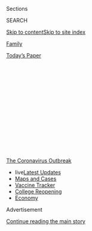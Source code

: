 <div id="app">

<div>

<div>

<div>

<div class="NYTAppHideMasthead css-1q2w90k e1suatyy0">

<div class="section css-ui9rw0 e1suatyy2">

<div class="css-eph4ug er09x8g0">

<div class="css-6n7j50">

</div>

<span class="css-1dv1kvn">Sections</span>

<div class="css-10488qs">

<span class="css-1dv1kvn">SEARCH</span>

</div>

[Skip to content](#site-content)[Skip to site
index](#site-index)

</div>

<div id="masthead-section-label" class="css-1wr3we4 eaxe0e00">

[Family](https://www.nytimes.com/section/well/family)

</div>

<div class="css-10698na e1huz5gh0">

</div>

</div>

<div id="masthead-bar-one" class="section hasLinks css-15hmgas e1csuq9d3">

<div class="css-uqyvli e1csuq9d0">

</div>

<div class="css-1uqjmks e1csuq9d1">

</div>

<div class="css-9e9ivx">

[](https://myaccount.nytimes.com/auth/login?response_type=cookie&client_id=vi)

</div>

<div class="css-1bvtpon e1csuq9d2">

[Today’s
Paper](https://www.nytimes.com/section/todayspaper)

</div>

</div>

</div>

</div>

<div data-aria-hidden="false">

<div id="site-content" data-role="main">

<div>

<div class="css-1aor85t" style="opacity:0.000000001;z-index:-1;visibility:hidden">

<div class="css-1hqnpie">

<div class="css-epjblv">

<span class="css-17xtcya">[Family](/section/well/family)</span><span class="css-x15j1o">|</span><span class="css-fwqvlz">In
This Pandemic Summer, Don’t Forget About Kids’ Other
Risks</span>

</div>

<div class="css-k008qs">

<div class="css-1iwv8en">

<span class="css-18z7m18"></span>

<div>

</div>

</div>

<span class="css-1n6z4y">https://nyti.ms/3hZTIwM</span>

<div class="css-1705lsu">

<div class="css-4xjgmj">

<div class="css-4skfbu" data-role="toolbar" data-aria-label="Social Media Share buttons, Save button, and Comments Panel with current comment count" data-testid="share-tools">

  - 
  - 
  - 
  - 
    
    <div class="css-6n7j50">
    
    </div>

  - 
  - 

</div>

</div>

</div>

</div>

</div>

</div>

<div id="NYT_TOP_BANNER_REGION" class="css-13pd83m">

<div>

<div id="styln-prism-menu-1592847958612" class="section interactive-content interactive-size-medium css-1edisqu">

<div class="css-17ih8de interactive-body">

<div id="scroll-container" class="css-1gj85ro">

[<span class="styln-title-wrap"><span class="css-1pje3qr">The
Coronavirus</span><span class="css-1pje3qr">
Outbreak</span></span>](https://www.nytimes.com/news-event/coronavirus?action=click&pgtype=Article&state=default&region=TOP_BANNER&context=storylines_menu)

  - <span class="css-kqxiym" data-emphasize="true">live</span>[Latest
    Updates](https://www.nytimes.com/2020/08/04/world/coronavirus-cases.html?action=click&pgtype=Article&state=default&region=TOP_BANNER&context=storylines_menu)
  - [Maps and
    Cases](https://www.nytimes.com/interactive/2020/us/coronavirus-us-cases.html?action=click&pgtype=Article&state=default&region=TOP_BANNER&context=storylines_menu)
  - [Vaccine
    Tracker](https://www.nytimes.com/interactive/2020/science/coronavirus-vaccine-tracker.html?action=click&pgtype=Article&state=default&region=TOP_BANNER&context=storylines_menu)
  - [College
    Reopening](https://www.nytimes.com/2020/08/02/us/covid-college-reopening.html?action=click&pgtype=Article&state=default&region=TOP_BANNER&context=storylines_menu)
  - [Economy](https://www.nytimes.com/live/2020/08/04/business/stock-market-today-coronavirus?action=click&pgtype=Article&state=default&region=TOP_BANNER&context=storylines_menu)

</div>

</div>

</div>

</div>

</div>

<div id="top-wrapper" class="css-1sy8kpn">

<div id="top-slug" class="css-l9onyx">

Advertisement

</div>

[Continue reading the main
story](#after-top)

<div class="ad top-wrapper" style="text-align:center;height:100%;display:block;min-height:250px">

<div id="top" class="place-ad" data-position="top" data-size-key="top">

</div>

</div>

<div id="after-top">

</div>

</div>

<div>

<div id="sponsor-wrapper" class="css-1hyfx7x">

<div id="sponsor-slug" class="css-19vbshk">

Supported by

</div>

[Continue reading the main
story](#after-sponsor)

<div id="sponsor" class="ad sponsor-wrapper" style="text-align:center;height:100%;display:block">

</div>

<div id="after-sponsor">

</div>

</div>

<div class="css-186x18t">

The Checkup

</div>

<div class="css-1vkm6nb ehdk2mb0">

# In This Pandemic Summer, Don’t Forget About Kids’ Other Risks

</div>

Reinforcing summer safety with some of the special twists and dangers of
this dangerous and twisty time.

<div class="css-79elbk" data-testid="photoviewer-wrapper">

<div class="css-z3e15g" data-testid="photoviewer-wrapper-hidden">

</div>

<div class="css-1a48zt4 ehw59r15" data-testid="photoviewer-children">

![<span class="css-16f3y1r e13ogyst0" data-aria-hidden="true">Summer
regularly brings up a set of safety concerns for children, and that is
as true this year as any
other.</span><span class="css-cnj6d5 e1z0qqy90" itemprop="copyrightHolder"><span class="css-1ly73wi e1tej78p0">Credit...</span><span><span>Getty
Images</span></span></span>](https://static01.nyt.com/images/2020/08/03/well/03klass-summer/03klass-summer-articleLarge.jpg?quality=75&auto=webp&disable=upscale)

</div>

</div>

<div class="css-18e8msd">

<div class="css-vp77d3 epjyd6m0">

<div class="css-1baulvz">

By [<span class="css-1baulvz last-byline" itemprop="name">Perri Klass,
M.D.</span>](https://www.nytimes.com/by/perri-klass-md)

</div>

</div>

  - Aug. 3,
    2020

  - 
    
    <div class="css-4xjgmj">
    
    <div class="css-d8bdto" data-role="toolbar" data-aria-label="Social Media Share buttons, Save button, and Comments Panel with current comment count" data-testid="share-tools">
    
      - 
      - 
      - 
      - 
        
        <div class="css-6n7j50">
        
        </div>
    
      - 
      - 
    
    </div>
    
    </div>

</div>

</div>

<div class="section meteredContent css-1r7ky0e" name="articleBody" itemprop="articleBody">

<div class="css-1fanzo5 StoryBodyCompanionColumn">

<div class="css-53u6y8">

I’m not sure whether to call this the good news or the bad news, but
Covid-19 is not the only thing that parents need to think about right
now.

Summer regularly brings up a set of safety concerns for children, and
that is as true this year as any other. Of course, this year is very
different, and when I talked to pediatric emergency room specialists
around the country, they reinforced summer safety advice, while noting
some of the special twists and dangers of this dangerous and twisty
time.

“Everyone has cabin fever, and they want to get out and have a good
time,” said Dr. Mark Zonfrillo, an associate professor of emergency
medicine and pediatrics at the Warren Alpert Medical School of Brown
University. And even as many parents may feel that it’s all they can do
to enforce social distancing and mask-wearing, it’s important to
remember the safety measures from the before times as well.

Dr. Maya Haasz, an attending physician in the pediatric emergency room
at Children’s Hospital Colorado and an assistant professor at University
of Colorado School of Medicine, said they are seeing injuries that
reflect a summer of individual activity rather than team sports. Kids
are out riding their bikes and their scooters, she said, but not always
wearing helmets. “We’re seeing more significant head injuries,” she
said.

</div>

</div>

<div class="css-1fanzo5 StoryBodyCompanionColumn">

<div class="css-53u6y8">

\[**[*Sign up for the Well Family
newsletter*](https://www.nytimes.com/newsletters/well-family)**\]

And because some parents are still scared to go to hospitals, injured
children are sometimes not coming in immediately. The delay can be
painful for the child and problematic for the doctors, for example if a
laceration is more than a day old, and can’t be safely sewn up.

“We’re doing a tremendous amount to keep the hospital safe,” Dr. Haasz
said. “You are not at risk of getting Covid in the hospital.”

But to help keep kids out of the emergency room, remember the sunscreen
and the bike helmets and the adult supervision for kids in the
water.

<div id="NYT_MAIN_CONTENT_1_REGION" class="css-9tf9ac">

<div>

<div id="styln-covid-updates-world" class="section interactive-content interactive-size-medium css-1ftcdic">

<div class="css-17ih8de interactive-body">

<div id="styln-briefing-block" data-asset-id="QXJ0aWNsZTpueXQ6Ly9hcnRpY2xlLzNhNGMwYWI5LWIwY2QtNWQwOS1hZTgwLTdjMGU3ZTA1OWQ2OA==">

<div class="briefing-block-header-section">

# [Latest Updates: Global Coronavirus Outbreak](https://www.nytimes.com/2020/08/04/world/coronavirus-cases.html?action=click&pgtype=Article&state=default&region=MAIN_CONTENT_1&context=storylines_live_updates)

<div class="briefing-block-ts">

Updated 2020-08-04T19:32:24.665Z

</div>

</div>

  - [Public and private schools in Maryland and elsewhere are divided
    over in-person
    instruction.](https://www.nytimes.com/2020/08/04/world/coronavirus-cases.html?action=click&pgtype=Article&state=default&region=MAIN_CONTENT_1&context=storylines_live_updates#link-4825b93)
  - [N.Y.C.’s health commissioner resigns after clashing with the mayor
    over the
    virus.](https://www.nytimes.com/2020/08/04/world/coronavirus-cases.html?action=click&pgtype=Article&state=default&region=MAIN_CONTENT_1&context=storylines_live_updates#link-4d1eafa8)
  - [‘Long days, long nights’: Washington prepares for a prolonged fight
    over virus
    relief.](https://www.nytimes.com/2020/08/04/world/coronavirus-cases.html?action=click&pgtype=Article&state=default&region=MAIN_CONTENT_1&context=storylines_live_updates#link-6b644638)

<div class="briefing-block-footer">

<div class="briefing-block-footer-meta">

[See more
updates](https://www.nytimes.com/2020/08/04/world/coronavirus-cases.html?action=click&pgtype=Article&state=default&region=MAIN_CONTENT_1&context=storylines_live_updates)

</div>

<div class="briefing-block-briefinglinks">

<span>More live coverage:</span>
[Markets](https://www.nytimes.com/live/2020/08/04/business/stock-market-today-coronavirus?action=click&pgtype=Article&state=default&region=MAIN_CONTENT_1&context=storylines_live_updates)

</div>

</div>

</div>

</div>

</div>

</div>

</div>

## Water Safety

[Drowning](https://www.nytimes.com/2019/07/22/well/family/drowning-children-water-safety.html)
is the leading cause of death for children from 1 to 4 and it can happen
silently and swiftly, leaving behind devastated families and regrets
that never go away.

Dr. Maneesha Agarwal, a pediatric emergency physician and assistant
professor at Emory in Atlanta, said that in 2018, 443 children from 1 to
4 died from drowning, and that it kills about 1,000 children of all ages
every year. There are two peaks in age, she said, first the toddlers and
young children who accidentally gain access to a body of water, and then
the adolescents, the risk-takers, “who might be horsing around, sneaking
into pools.”

</div>

</div>

<div class="css-1fanzo5 StoryBodyCompanionColumn">

<div class="css-53u6y8">

With the pandemic, children may not be going to community pools, where
there would be lifeguards, and the home pool market has been booming. “A
lot of people are getting new
[pools](https://www.healthychildren.org/English/safety-prevention/at-play/Pages/Pool-Dangers-Drowning-Prevention-When-Not-Swimming-Time.aspx)
and first-time pools, so with that comes a responsibility for not only
proper barriers and pool gates, but also proper supervision in an era of
distraction,” Dr. Zonfrillo said.

Parents need to think about layers of safety, Dr. Agarwal said, such as
having a four-foot tall fence around the entire pool, but also alarms.
Parental supervision is key. “We recommend for younger children and not
experienced swimmers that they should always be within arm’s reach,” Dr.
Agarwal said. Parents should not assume they can rely on a lifeguard,
who will have many swimmers to watch.

Even kiddie pools and shallow bodies of water can be dangerous, Dr.
Zonfrillo said: “A toddler can drown in just a few inches of water.”

## Trampolines

If you have a trampoline, supervise children carefully, follow all
safety instructions, and make sure there is only one child on the
trampoline at a time. Trampoline sales have gone up in the pandemic, and
doctors have been very concerned about [trampoline-related
fractures](https://www.nytimes.com/2020/06/19/well/family/coronavirus-shutdown-children-injuries.html?searchResultPosition=1)
and trips to the emergency room. “A bunch of kids on a trampoline can
really cause a lot of injury,” Dr. Agarwal said.

## Bikes, Scooters and ATVs

Be mindful of [bike
safety](https://www.nytimes.com/2019/06/10/well/family/children-bike-scooter-safety.html?searchResultPosition=3),
be vigilant about helmets. And remember that kids can get badly injured
on scooters and on [all-terrain
vehicles](https://www.healthychildren.org/English/safety-prevention/at-play/Pages/ATV-Safety-Rules.aspx),
or ATVs. ** ATVs are very common, especially in rural communities, Dr.
Agarwal said, and nationally, about four children are seen in an
emergency department every hour with ATV injuries. She recently treated
a child who had taken “every single precaution,” she said. “He was on a
designated ATV recreational area, he had a helmet, he was supervised, he
had no passengers — and yet he still managed to roll over his ATV on
himself.” Bottom line: Although she understands their appeal, Dr.
Agarwal said, “Don’t put your kid on an ATV.”

## Sun

Take the [summer
sun](https://www.nytimes.com/2019/07/15/well/family/shielding-kids-from-the-sun-isnt-just-about-sunscreen.html?searchResultPosition=2)
seriously: Keep children in the shade as much as possible, use hats and
protective clothing in addition to sunscreen. Apply lots of sunscreen,
reapply it every couple of hours, and after children go in the water.
Make sure children stay hydrated, especially if they’re exercising.
Children who are engaged in athletics should start hydrating before they
go out to practice, Dr. Agarwal said, and if they haven’t been
practicing during the shutdown, they should ease back in, and be
particularly careful about hydration and heat exposure when they go back
to
practicing.

<div id="NYT_MAIN_CONTENT_3_REGION" class="css-9tf9ac">

<div>

<div id="styln-prism-freeform-1594220623585" class="section interactive-content interactive-size-medium css-1ftcdic">

<div class="css-17ih8de interactive-body">

<div id="prism-freeform-block-85410" class="css-19mumt8" data-role="complementary" data-storyline="The Coronavirus Outbreak" data-truncated="true" tabindex="0">

<div class="css-a8d9oz">

<div class="css-eb027h">

[](https://www.nytimes.com/news-event/coronavirus?action=click&pgtype=Article&state=default&region=MAIN_CONTENT_3&context=storylines_faq)

### The Coronavirus Outbreak ›

#### Frequently Asked Questions

Updated August 4, 2020

  - #### I have antibodies. Am I now immune?
    
      - As of right now,[that seems likely, for at least several
        months.](https://www.nytimes.com/2020/07/22/health/covid-antibodies-herd-immunity.html?action=click&pgtype=Article&state=default&region=MAIN_CONTENT_3&context=storylines_faq)
        There have been frightening accounts of people suffering what
        seems to be a second bout of Covid-19. But experts say these
        patients may have a drawn-out course of infection, with the
        virus taking a slow toll weeks to months after initial exposure.
        People infected with the coronavirus typically
        [produce](https://www.nature.com/articles/s41586-020-2456-9)
        immune molecules called antibodies, which are [protective
        proteins made in response to an
        infection](https://www.nytimes.com/2020/05/07/health/coronavirus-antibody-prevalence.html?action=click&pgtype=Article&state=default&region=MAIN_CONTENT_3&context=storylines_faq)[.
        These antibodies
        may](https://www.nytimes.com/2020/05/07/health/coronavirus-antibody-prevalence.html?action=click&pgtype=Article&state=default&region=MAIN_CONTENT_3&context=storylines_faq)
        last in the body [only two to three
        months](https://www.nature.com/articles/s41591-020-0965-6),
        which may seem worrisome, but that’s perfectly normal after an
        acute infection subsides, said Dr. Michael Mina, an immunologist
        at Harvard University. It may be possible to get the coronavirus
        again, but it’s highly unlikely that it would be possible in a
        short window of time from initial infection or make people
        sicker the second time.

  - #### I’m a small-business owner. Can I get relief?
    
      - The [stimulus bills enacted in
        March](https://www.nytimes.com/article/small-business-loans-stimulus-grants-freelancers-coronavirus.html?action=click&pgtype=Article&state=default&region=MAIN_CONTENT_3&context=storylines_faq)
        offer help for the millions of American small businesses. Those
        eligible for aid are businesses and nonprofit organizations with
        fewer than 500 workers, including sole proprietorships,
        independent contractors and freelancers. Some larger companies
        in some industries are also eligible. The help being offered,
        which is being managed by the Small Business Administration,
        includes the Paycheck Protection Program and the Economic Injury
        Disaster Loan program. But lots of folks have [not yet seen
        payouts.](https://www.nytimes.com/interactive/2020/05/07/business/small-business-loans-coronavirus.html?action=click&pgtype=Article&state=default&region=MAIN_CONTENT_3&context=storylines_faq)
        Even those who have received help are confused: The rules are
        draconian, and some are stuck sitting on [money they don’t know
        how to
        use.](https://www.nytimes.com/2020/05/02/business/economy/loans-coronavirus-small-business.html?action=click&pgtype=Article&state=default&region=MAIN_CONTENT_3&context=storylines_faq)
        Many small-business owners are getting less than they expected
        or [not hearing anything at
        all.](https://www.nytimes.com/2020/06/10/business/Small-business-loans-ppp.html?action=click&pgtype=Article&state=default&region=MAIN_CONTENT_3&context=storylines_faq)

  - #### What are my rights if I am worried about going back to work?
    
      - Employers have to provide [a safe
        workplace](https://www.osha.gov/SLTC/covid-19/standards.html)
        with policies that protect everyone equally. [And if one of your
        co-workers tests positive for the coronavirus, the
        C.D.C.](https://www.nytimes.com/article/coronavirus-money-unemployment.html?action=click&pgtype=Article&state=default&region=MAIN_CONTENT_3&context=storylines_faq)
        has said that [employers should tell their
        employees](https://www.cdc.gov/coronavirus/2019-ncov/community/guidance-business-response.html)
        -- without giving you the sick employee’s name -- that they may
        have been exposed to the virus.

  - #### Should I refinance my mortgage?
    
      - [It could be a good
        idea,](https://www.nytimes.com/article/coronavirus-money-unemployment.html?action=click&pgtype=Article&state=default&region=MAIN_CONTENT_3&context=storylines_faq)
        because mortgage rates have [never been
        lower.](https://www.nytimes.com/2020/07/16/business/mortgage-rates-below-3-percent.html?action=click&pgtype=Article&state=default&region=MAIN_CONTENT_3&context=storylines_faq)
        Refinancing requests have pushed mortgage applications to some
        of the highest levels since 2008, so be prepared to get in line.
        But defaults are also up, so if you’re thinking about buying a
        home, be aware that some lenders have tightened their standards.

  - #### What is school going to look like in September?
    
      - It is unlikely that many schools will return to a normal
        schedule this fall, requiring the grind of [online
        learning](https://www.nytimes.com/2020/06/05/us/coronavirus-education-lost-learning.html?action=click&pgtype=Article&state=default&region=MAIN_CONTENT_3&context=storylines_faq),
        [makeshift child
        care](https://www.nytimes.com/2020/05/29/us/coronavirus-child-care-centers.html?action=click&pgtype=Article&state=default&region=MAIN_CONTENT_3&context=storylines_faq)
        and [stunted
        workdays](https://www.nytimes.com/2020/06/03/business/economy/coronavirus-working-women.html?action=click&pgtype=Article&state=default&region=MAIN_CONTENT_3&context=storylines_faq)
        to continue. California’s two largest public school districts —
        Los Angeles and San Diego — said on July 13, that [instruction
        will be remote-only in the
        fall](https://www.nytimes.com/2020/07/13/us/lausd-san-diego-school-reopening.html?action=click&pgtype=Article&state=default&region=MAIN_CONTENT_3&context=storylines_faq),
        citing concerns that surging coronavirus infections in their
        areas pose too dire a risk for students and teachers. Together,
        the two districts enroll some 825,000 students. They are the
        largest in the country so far to abandon plans for even a
        partial physical return to classrooms when they reopen in
        August. For other districts, the solution won’t be an
        all-or-nothing approach. [Many
        systems](https://bioethics.jhu.edu/research-and-outreach/projects/eschool-initiative/school-policy-tracker/),
        including the nation’s largest, New York City, are devising
        [hybrid
        plans](https://www.nytimes.com/2020/06/26/us/coronavirus-schools-reopen-fall.html?action=click&pgtype=Article&state=default&region=MAIN_CONTENT_3&context=storylines_faq)
        that involve spending some days in classrooms and other days
        online. There’s no national policy on this yet, so check with
        your municipal school system regularly to see what is happening
        in your
community.

<div id="styln-survey-component-85410" class="styln-survey-component" data-surveyname="faq" data-surveystoryline="coronavirus">

</div>

</div>

<div class="css-6mllg9">

</div>

<div class="css-pmm6ed">

<span class="css-5gimkt"></span>

</div>

</div>

</div>

</div>

</div>

</div>

</div>

## Heat Stroke

Heat stroke is always a worry, especially [vehicular heat
stroke](https://www.kidsandcars.org/how-kids-get-hurt/heat-stroke/),
which happens when small children are left in cars. Many doctors were
worried that the pandemic might put children at additional risk, if
parents who are reluctant to take them into stores leave them in
vehicles. “In hot temperatures, the temperature in the car can rise
within minutes,” Dr. Zonfrillo said. Ideally, parents should leave
children at home while they do errands.

</div>

</div>

<div class="css-1fanzo5 StoryBodyCompanionColumn">

<div class="css-53u6y8">

This year, Dr. Agarwal said, the numbers are actually looking a little
better. For the past two years, over 50 children a year have died from
heat stroke; there have been 11 deaths so far this year.

## Guns

Be aware of the danger posed by
[firearms](https://well.blogs.nytimes.com/2013/01/07/keeping-guns-away-from-children/)
that are not properly secured and stored. Firearms are not specifically
a summer risk, but this is a summer of children not going to camp, and
home injuries loom large. Firearm sales have increased in the pandemic,
and Dr. Agarwal says that pediatric emergency doctors are worrying over
these new owners especially, and whether they are storing the guns
safely — they should be stored unloaded, locked up in a gun safe or with
a trigger lock, and with the ammunition locked up in a separate
location. “I want to encourage all parents to [ask about the presence of
unsecured
firearms](https://well.blogs.nytimes.com/2016/06/24/ask-well-gun-storage-and-children/)
in any home where children go to visit,” Dr. Agarwal said.

## Household Injuries

Other at-home injuries to avoid in an at-home summer include poisonings
and falls, especially [falls from
windows](https://www.nsc.org/home-safety/safety-topics/child-safety/window-safety#:~:text=Falls%20from%20windows%20are%20more,to%20go%20to%20the%20hospital.).
A window screen alone is not a sufficient protection. Be aware that even
the substances you’re using to protect your children can be
[toxic](https://www.nytimes.com/2020/06/22/health/fda-Eskbiochem-toxic-hand-sanitizer-virus.html?searchResultPosition=1);
the pandemic has meant increased [poisoning incidents involving hand
sanitizers](https://www.healthychildren.org/English/health-issues/conditions/COVID-19/Pages/Keep-Hand-Sanitizer-Out-of-Childrens-Reach.aspx#:~:text=Children%20and%20adults%20also%20have,after%20repeated%20use%20on%20skin.).
Dr. Zonfrillo emphasized the importance of what he called
“re-child-proofing the home, based on the child’s developmental age.”

## Mental Health

Social isolation may be taking a toll, especially on children who suffer
from anxiety or depression, and on those who may not have been able to
get help and therapy virtually. On the other hand, as children begin to
interact more, whether in person or virtually, and even start school
again, doctors worry about bullying.

Dr. Haasz said this is a time for “really keeping an eye out for friends
and family who have mental health concerns.” To help keep vulnerable
children safe, it’s again important to be sure the home is
injury-proofed, she said: “Lock up anything they could use to hurt
themselves, even seemingly benign medications like Tylenol and
Benadryl.” And if you’re worried about your child’s mental health, she
said, bring it up.

“You are not going to harm your child by asking them questions,” she
said. “If you are concerned about them, talk to them. If you’re
concerned they’re going to hurt themselves, bring them into the
hospital.”

*Dr. Perri Klass is the author of the forthcoming book “*[*A Good Time
to Be
Born*](https://www.amazon.com/Good-Time-Be-Born-Children/dp/0393609995/ref=tmm_hrd_swatch_0?_encoding=UTF8&qid=&sr=)*:
How Science and Public Health Gave Children a Future,” on how our world
has been transformed by the radical decline of infant and child
mortality.*

</div>

</div>

<div>

</div>

</div>

<div>

</div>

<div>

</div>

<div>

</div>

<div>

<div id="bottom-wrapper" class="css-1ede5it">

<div id="bottom-slug" class="css-l9onyx">

Advertisement

</div>

[Continue reading the main
story](#after-bottom)

<div id="bottom" class="ad bottom-wrapper" style="text-align:center;height:100%;display:block;min-height:90px">

</div>

<div id="after-bottom">

</div>

</div>

</div>

</div>

</div>

## Site Index

<div>

</div>

## Site Information Navigation

  - [© <span>2020</span> <span>The New York Times
    Company</span>](https://help.nytimes.com/hc/en-us/articles/115014792127-Copyright-notice)

<!-- end list -->

  - [NYTCo](https://www.nytco.com/)
  - [Contact
    Us](https://help.nytimes.com/hc/en-us/articles/115015385887-Contact-Us)
  - [Work with us](https://www.nytco.com/careers/)
  - [Advertise](https://nytmediakit.com/)
  - [T Brand Studio](http://www.tbrandstudio.com/)
  - [Your Ad
    Choices](https://www.nytimes.com/privacy/cookie-policy#how-do-i-manage-trackers)
  - [Privacy](https://www.nytimes.com/privacy)
  - [Terms of
    Service](https://help.nytimes.com/hc/en-us/articles/115014893428-Terms-of-service)
  - [Terms of
    Sale](https://help.nytimes.com/hc/en-us/articles/115014893968-Terms-of-sale)
  - [Site
    Map](https://spiderbites.nytimes.com)
  - [Help](https://help.nytimes.com/hc/en-us)
  - [Subscriptions](https://www.nytimes.com/subscription?campaignId=37WXW)

</div>

</div>

</div>

</div>
